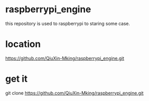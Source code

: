 # raspberrypi_engine
this repository is used to raspberrypi to staring some case.

# location
https://github.com/QiuXin-Mking/raspberrypi_engine.git

# get it 
git clone https://github.com/QiuXin-Mking/raspberrypi_engine.git
